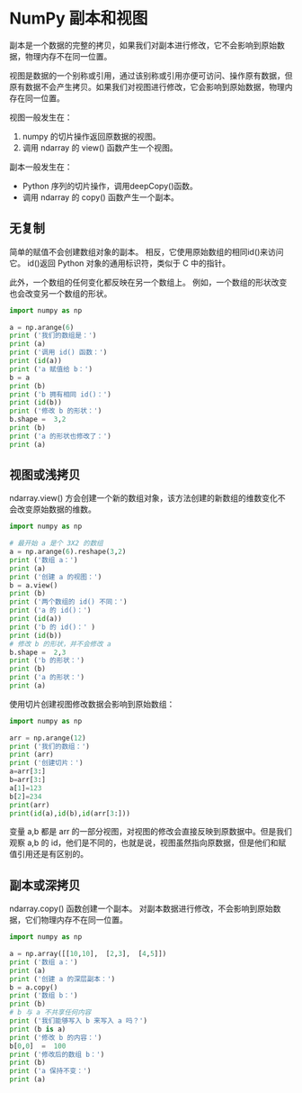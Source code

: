 # NumPy 副本和视图

副本是一个数据的完整的拷贝，如果我们对副本进行修改，它不会影响到原始数据，物理内存不在同一位置。

视图是数据的一个别称或引用，通过该别称或引用亦便可访问、操作原有数据，但原有数据不会产生拷贝。如果我们对视图进行修改，它会影响到原始数据，物理内存在同一位置。

视图一般发生在：
1. numpy 的切片操作返回原数据的视图。
2. 调用 ndarray 的 view() 函数产生一个视图。

副本一般发生在：
+ Python 序列的切片操作，调用deepCopy()函数。
+ 调用 ndarray 的 copy() 函数产生一个副本。

## 无复制
简单的赋值不会创建数组对象的副本。 相反，它使用原始数组的相同id()来访问它。 id()返回 Python 对象的通用标识符，类似于 C 中的指针。

此外，一个数组的任何变化都反映在另一个数组上。 例如，一个数组的形状改变也会改变另一个数组的形状。
```python
import numpy as np 
 
a = np.arange(6)  
print ('我们的数组是：')
print (a)
print ('调用 id() 函数：')
print (id(a))
print ('a 赋值给 b：')
b = a 
print (b)
print ('b 拥有相同 id()：')
print (id(b))
print ('修改 b 的形状：')
b.shape =  3,2  
print (b)
print ('a 的形状也修改了：')
print (a)
```

## 视图或浅拷贝
ndarray.view() 方会创建一个新的数组对象，该方法创建的新数组的维数变化不会改变原始数据的维数。
```python
import numpy as np 
 
# 最开始 a 是个 3X2 的数组
a = np.arange(6).reshape(3,2)  
print ('数组 a：')
print (a)
print ('创建 a 的视图：')
b = a.view()  
print (b)
print ('两个数组的 id() 不同：')
print ('a 的 id()：')
print (id(a))
print ('b 的 id()：' )
print (id(b))
# 修改 b 的形状，并不会修改 a
b.shape =  2,3
print ('b 的形状：')
print (b)
print ('a 的形状：')
print (a)
```
使用切片创建视图修改数据会影响到原始数组：
```python
import numpy as np 
 
arr = np.arange(12)
print ('我们的数组：')
print (arr)
print ('创建切片：')
a=arr[3:]
b=arr[3:]
a[1]=123
b[2]=234
print(arr)
print(id(a),id(b),id(arr[3:]))
```
变量 a,b 都是 arr 的一部分视图，对视图的修改会直接反映到原数据中。但是我们观察 a,b 的 id，他们是不同的，也就是说，视图虽然指向原数据，但是他们和赋值引用还是有区别的。

## 副本或深拷贝
ndarray.copy() 函数创建一个副本。 对副本数据进行修改，不会影响到原始数据，它们物理内存不在同一位置。
```python
import numpy as np 
 
a = np.array([[10,10],  [2,3],  [4,5]])  
print ('数组 a：')
print (a)
print ('创建 a 的深层副本：')
b = a.copy()  
print ('数组 b：')
print (b)
# b 与 a 不共享任何内容  
print ('我们能够写入 b 来写入 a 吗？')
print (b is a)
print ('修改 b 的内容：')
b[0,0]  =  100  
print ('修改后的数组 b：')
print (b)
print ('a 保持不变：')
print (a)
```